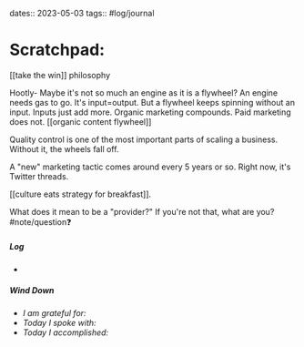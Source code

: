 dates:: 2023-05-03
tags:: #log/journal 

# Scratchpad:

[[take the win]] philosophy

Hootly- Maybe it's not so much an engine as it is a flywheel? An engine needs gas to go. It's input=output. But a flywheel keeps spinning without an input. Inputs just add more. Organic marketing compounds. Paid marketing does not. [[organic content flywheel]]

Quality control is one of the most important parts of scaling a business. Without it, the wheels fall off.

A "new" marketing tactic comes around every 5 years or so. Right now, it's Twitter threads. 

[[culture eats strategy for breakfast]].

What does it mean to be a "provider?" If you're not that, what are you? #note/question❓ 






##### Log
- 

##### Wind Down
- *I am grateful for:* 
- *Today I spoke with:* 
- *Today I accomplished:* 



